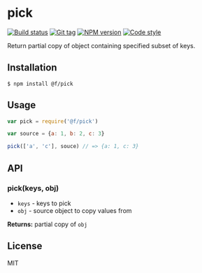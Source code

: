 
# pick

[![Build status][travis-image]][travis-url]
[![Git tag][git-image]][git-url]
[![NPM version][npm-image]][npm-url]
[![Code style][standard-image]][standard-url]

Return partial copy of object containing specified subset of keys.

## Installation

    $ npm install @f/pick

## Usage

```js
var pick = require('@f/pick')

var source = {a: 1, b: 2, c: 3}

pick(['a', 'c'], souce) // => {a: 1, c: 3}
```

## API

### pick(keys, obj)

- `keys` - keys to pick
- `obj` - source object to copy values from

**Returns:** partial copy of `obj`

## License

MIT

[travis-image]: https://img.shields.io/travis/micro-js/pick.svg?style=flat-square
[travis-url]: https://travis-ci.org/micro-js/pick
[git-image]: https://img.shields.io/github/tag/micro-js/pick.svg
[git-url]: https://github.com/micro-js/pick
[standard-image]: https://img.shields.io/badge/code%20style-standard-brightgreen.svg?style=flat
[standard-url]: https://github.com/feross/standard
[npm-image]: https://img.shields.io/npm/v/@f/pick.svg?style=flat-square
[npm-url]: https://npmjs.org/package/@f/pick
